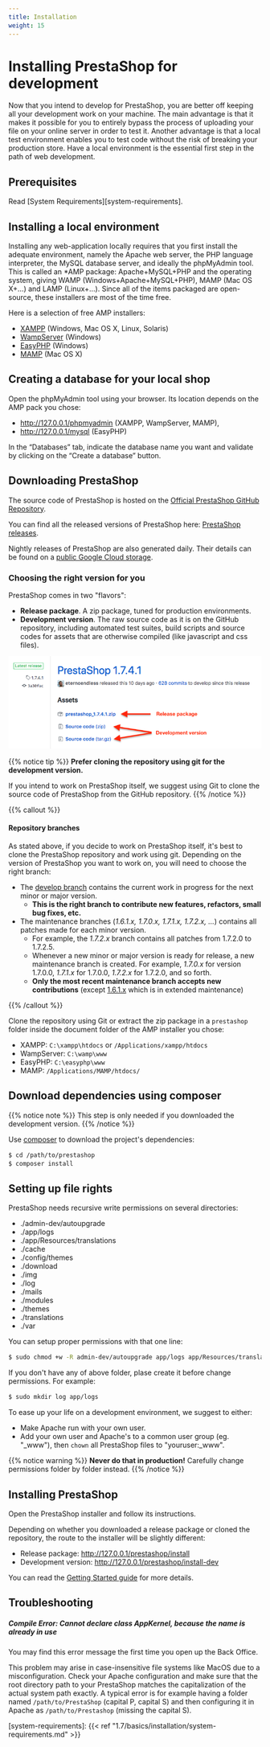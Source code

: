 ```yaml
---
title: Installation
weight: 15
---
```


# Installing PrestaShop for development

Now that you intend to develop for PrestaShop, you are better off keeping all your development work on your machine. The main advantage is that it makes it possible for you to entirely bypass the process of uploading your file on your online server in order to test it. Another advantage is that a local test environment enables you to test code without the risk of breaking your production store. Have a local environment is the essential first step in the path of web development.

## Prerequisites

Read [System Requirements][system-requirements].

## Installing a local environment

Installing any web-application locally requires that you first install the adequate environment, namely the Apache web server, the PHP language interpreter, the MySQL database server, and ideally the phpMyAdmin tool. This is called an *AMP package: Apache+MySQL+PHP and the operating system, giving WAMP (Windows+Apache+MySQL+PHP), MAMP (Mac OS X+…) and LAMP (Linux+…). Since all of the items packaged are open-source, these installers are most of the time free.

Here is a selection of free AMP installers:

* [XAMPP](https://www.apachefriends.org/en/xampp.html) (Windows, Mac OS X, Linux, Solaris)
* [WampServer](http://www.wampserver.com/) (Windows)
* [EasyPHP](https://www.easyphp.org/) (Windows)
* [MAMP](https://www.mamp.info/) (Mac OS X)



## Creating a database for your local shop

Open the phpMyAdmin tool using your browser. Its location depends on the AMP pack you chose:

* http://127.0.0.1/phpmyadmin (XAMPP, WampServer, MAMP),
* http://127.0.0.1/mysql (EasyPHP)

In the “Databases” tab, indicate the database name you want and validate by clicking on the “Create a database” button.

## Downloading PrestaShop

The source code of PrestaShop is hosted on the [Official PrestaShop GitHub Repository](https://github.com/PrestaShop/PrestaShop/).

You can find all the released versions of PrestaShop here: [PrestaShop releases](https://github.com/PrestaShop/PrestaShop/releases).

Nightly releases of PrestaShop are also generated daily. Their details can be found on a [public Google Cloud storage](https://console.cloud.google.com/storage/browser/prestashop-core-nightly).

### Choosing the right version for you

PrestaShop comes in two "flavors":

- **Release package**. A zip package, tuned for production environments.
- **Development version**. The raw source code as it is on the GitHub repository, including automated test suites, build scripts and source codes for assets that are otherwise compiled (like javascript and css files).

![Download files](img/download-links.png)

{{% notice tip %}}
**Prefer cloning the repository using git for the development version.**

If you intend to work on PrestaShop itself, we suggest using Git to clone the source code of PrestaShop from the GitHub repository.
{{% /notice %}}

{{% callout %}}

#### Repository branches

As stated above, if you decide to work on PrestaShop itself, it's best to clone the PrestaShop repository and work using git. Depending on the version of PrestaShop you want to work on, you will need to choose the right branch:

* The [develop branch](https://github.com/PrestaShop/PrestaShop/tree/develop) contains the current work in progress for the next minor or major version.
    - **This is the right branch to contribute new features, refactors, small bug fixes, etc.**
* The maintenance branches (_1.6.1.x, 1.7.0.x, 1.7.1.x, 1.7.2.x, ..._) contains all patches made for each minor version.
    - For example, the _1.7.2.x_ branch contains all patches from 1.7.2.0 to 1.7.2.5.
    - Whenever a new minor or major version is ready for release, a new maintenance branch is created. For example, _1.7.0.x_ for version 1.7.0.0, _1.7.1.x_ for 1.7.0.0, _1.7.2.x_ for 1.7.2.0, and so forth.
    - **Only the most recent maintenance branch accepts new contributions** (except [1.6.1.x](https://github.com/PrestaShop/PrestaShop/tree/1.6.1.x) which is in extended maintenance)
    
{{% /callout %}}

Clone the repository using Git or extract the zip package in a `prestashop` folder inside the document folder of the AMP installer you chose:

* XAMPP: `C:\xampp\htdocs` or `/Applications/xampp/htdocs`
* WampServer: `C:\wamp\www`
* EasyPHP: `C:\easyphp\www`
* MAMP: `/Applications/MAMP/htdocs/`

## Download dependencies using composer

{{% notice note %}}
This step is only needed if you downloaded the development version.
{{% /notice %}}

Use [composer](https://getcomposer.org/download/) to download the project's dependencies:

```bash
$ cd /path/to/prestashop
$ composer install
```

## Setting up file rights

PrestaShop needs recursive write permissions on several directories:

- ./admin-dev/autoupgrade
- ./app/logs
- ./app/Resources/translations
- ./cache
- ./config/themes
- ./download
- ./img
- ./log
- ./mails
- ./modules
- ./themes
- ./translations
- ./var

You can setup proper permissions with that one line:
```bash
$ sudo chmod +w -R admin-dev/autoupgrade app/logs app/Resources/translations cache config/themes download img log mails modules themes translations var
```

If you don't have any of above folder, plase create it before change permissions. For example:
```bash
$ sudo mkdir log app/logs
```

To ease up your life on a development environment, we suggest to either:

- Make Apache run with your own user.
- Add your own user and Apache's to a common user group (eg. "_www"), then `chown` all PrestaShop files to "youruser:_www". 

{{% notice warning %}}
<b>Never do that in production!</b> Carefully change permissions folder by folder instead.
{{% /notice %}}

## Installing PrestaShop

Open the PrestaShop installer and follow its instructions.

Depending on whether you downloaded a release package or cloned the repository, the route to the installer will be slightly different:

- Release package: http://127.0.0.1/prestashop/install
- Development version: http://127.0.0.1/prestashop/install-dev

You can read the [Getting Started guide][getting-started-guide] for more details.

## Troubleshooting

#####  Compile Error: Cannot declare class AppKernel, because the name is already in use

You may find this error message the first time you open up the Back Office.

This problem may arise in case-insensitive file systems like MacOS due to a misconfiguration. Check your Apache configuration and make sure that the root directory path to your PrestaShop matches the capitalization of the actual system path exactly. A typical error is for example having a folder named `/path/to/PrestaShop` (capital P, capital S) and then configuring it in Apache as `/path/to/Prestashop` (missing the capital S).

[getting-started-guide]: http://doc.prestashop.com/display/PS17/Getting+Started
[system-requirements]: {{< ref "1.7/basics/installation/system-requirements.md" >}}
